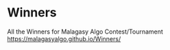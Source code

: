 # Winners
All the Winners for Malagasy Algo Contest/Tournament
https://malagasyalgo.github.io/Winners/
